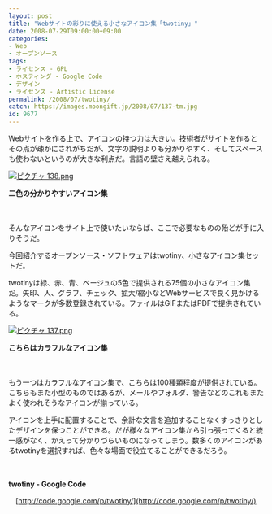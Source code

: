 ```yaml
---
layout: post
title: "Webサイトの彩りに使える小さなアイコン集「twotiny」"
date: 2008-07-29T09:00:00+09:00
categories:
- Web
- オープンソース
tags: 
- ライセンス - GPL
- ホスティング - Google Code
- デザイン
- ライセンス - Artistic License
permalink: /2008/07/twotiny/
catch: https://images.moongift.jp/2008/07/137-tm.jpg
id: 9677
---
```

Webサイトを作る上で、アイコンの持つ力は大きい。技術者がサイトを作るとその点が疎かにされがちだが、文字の説明よりも分かりやすく、そしてスペースも使わないというのが大きな利点だ。言語の壁さえ越えられる。

  

[![ピクチャ 138.png](https://images.moongift.jp/2008/07/138-tm.jpg)](https://images.moongift.jp/2008/07/138.jpg)  
  
**二色の分かりやすいアイコン集**

  

　

  

そんなアイコンをサイト上で使いたいならば、ここで必要なものの殆どが手に入りそうだ。

  

今回紹介するオープンソース・ソフトウェアはtwotiny、小さなアイコン集セットだ。

  
  
<!--more-->  

twotinyは緑、赤、青、ベージュの5色で提供される75個の小さなアイコン集だ。矢印、人、グラフ、チェック、拡大/縮小などWebサービスで良く見かけるようなマークが多数登録されている。ファイルはGIFまたはPDFで提供されている。

  

[![ピクチャ 137.png](https://images.moongift.jp/2008/07/137-tm.jpg)](https://images.moongift.jp/2008/07/137.jpg)  
  
**こちらはカラフルなアイコン集**

  

　

  

もう一つはカラフルなアイコン集で、こちらは100種類程度が提供されている。こちらもまた小型のものではあるが、メールやフォルダ、警告などのこれもまたよく使われそうなアイコンが揃っている。

  

アイコンを上手に配置することで、余計な文言を追加することなくすっきりとしたデザインを保つことができる。だが様々なアイコン集から引っ張ってくると統一感がなく、かえって分かりづらいものになってしまう。数多くのアイコンがあるtwotinyを選択すれば、色々な場面で役立てることができるだろう。

  

　

  

**twotiny - Google Code**  
  
　[http://code.google.com/p/twotiny/](http://code.google.com/p/twotiny/)

  
